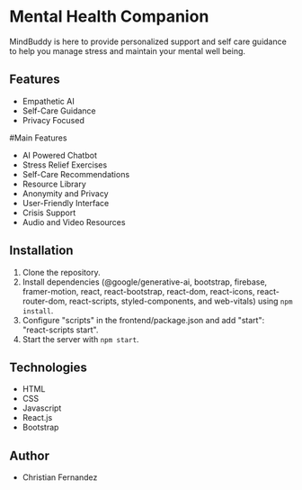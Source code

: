 # Mental Health Companion

MindBuddy is here to provide personalized support and self care guidance to help you manage stress and maintain your mental well being.

## Features
- Empathetic AI
- Self-Care Guidance
- Privacy Focused

#Main Features
- AI Powered Chatbot
- Stress Relief Exercises
- Self-Care Recommendations
- Resource Library
- Anonymity and Privacy
- User-Friendly Interface
- Crisis Support
- Audio and Video Resources

## Installation
1. Clone the repository.
2. Install dependencies (@google/generative-ai, bootstrap, firebase, framer-motion, react, react-bootstrap, react-dom, react-icons, react-router-dom, react-scripts, styled-components, and web-vitals) using `npm install`.
3. Configure "scripts" in the frontend/package.json and add "start": "react-scripts start".
4. Start the server with `npm start`.

## Technologies
- HTML
- CSS
- Javascript
- React.js
- Bootstrap

## Author
- Christian Fernandez
